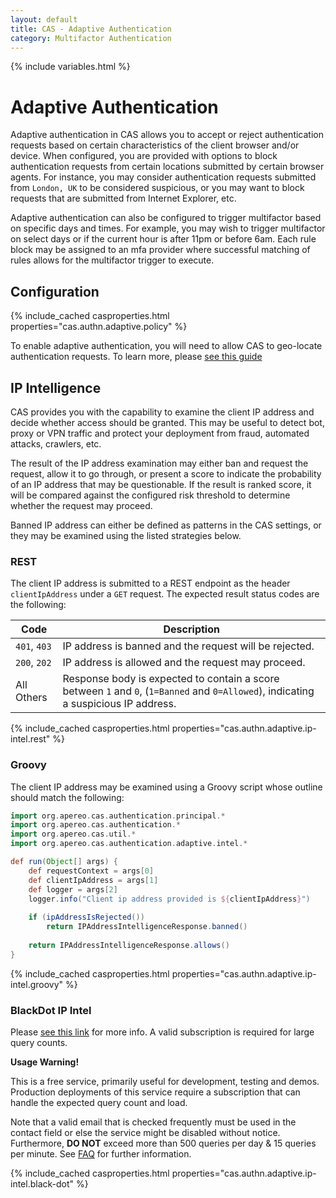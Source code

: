 ```yaml
---
layout: default
title: CAS - Adaptive Authentication
category: Multifactor Authentication
---
```


{% include variables.html %}

# Adaptive Authentication

Adaptive authentication in CAS allows you to accept or reject authentication requests based on certain characteristics
of the client browser and/or device. When configured, you are provided with options to block authentication requests
from certain locations submitted by certain browser agents. For instance, you may consider authentication requests submitted
from `London, UK` to be considered suspicious, or you may want to block requests that are submitted from Internet Explorer, etc.

Adaptive authentication can also be configured to trigger multifactor based on specific 
days and times. For example, you may wish to trigger multifactor on select days or 
if the current hour is after 11pm or before 6am. Each rule block may be assigned 
to an mfa provider where successful matching of rules allows for the multifactor trigger to execute.

## Configuration

{% include_cached casproperties.html properties="cas.authn.adaptive.policy" %}

To enable adaptive authentication, you will need to allow CAS to geo-locate authentication requests.
To learn more, please [see this guide](../authentication/GeoTracking-Authentication-Requests.html)

## IP Intelligence

CAS provides you with the capability to examine the client IP address and decide whether access should be granted. This may be useful
to detect bot, proxy or VPN traffic and protect your deployment from fraud, automated attacks, crawlers, etc.

The result of the IP address examination may either ban and request the request, allow it to go through, or present a score 
to indicate the probability of an IP address that may be questionable. If the result is ranked score, it will be compared against
the configured risk threshold to determine whether the request may proceed.

Banned IP address can either be defined as patterns in the CAS settings, or they may be examined using the listed strategies below.

### REST

The client IP address is submitted to a REST endpoint as the 
header `clientIpAddress` under a `GET` request. The expected result status codes are the following:

| Code         | Description                                                                                                                         |
|--------------|-------------------------------------------------------------------------------------------------------------------------------------|
| `401`, `403` | IP address is banned and the request will be rejected.                                                                              |
| `200`, `202` | IP address is allowed and the request may proceed.                                                                                  |
| All Others   | Response body is expected to contain a score between `1` and `0`, (`1=Banned` and `0=Allowed`), indicating a suspicious IP address. |

{% include_cached casproperties.html properties="cas.authn.adaptive.ip-intel.rest" %}


### Groovy

The client IP address may be examined using a Groovy script whose outline should match the following:

```groovy
import org.apereo.cas.authentication.principal.*
import org.apereo.cas.authentication.*
import org.apereo.cas.util.*
import org.apereo.cas.authentication.adaptive.intel.*

def run(Object[] args) {
    def requestContext = args[0]
    def clientIpAddress = args[1]
    def logger = args[2]
    logger.info("Client ip address provided is ${clientIpAddress}")
    
    if (ipAddressIsRejected())
        return IPAddressIntelligenceResponse.banned()
    
    return IPAddressIntelligenceResponse.allows()
}
```

{% include_cached casproperties.html properties="cas.authn.adaptive.ip-intel.groovy" %}

### BlackDot IP Intel

Please [see this link](https://getipintel.net/) for more info. A valid subscription is required for large query counts.

<div class="alert alert-warning"><strong>Usage Warning!</strong><p>This is a free service, 
primarily useful for development, testing and demos. Production deployments 
of this service require a subscription that can handle the expected query count and load.</p></div>

Note that a valid email that is checked frequently must be used in the contact 
field or else the service might be disabled without notice. Furthermore, **DO NOT** exceed more 
than 500 queries per day & 15 queries per minute. See [FAQ](https://getipintel.net/#FAQ) for further information.

{% include_cached casproperties.html properties="cas.authn.adaptive.ip-intel.black-dot" %}
